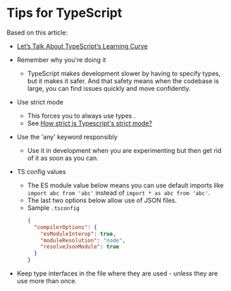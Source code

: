 # Tips for TypeScript

Based on this article:

- [Let’s Talk About TypeScript’s Learning Curve](https://itnext.io/lets-talk-about-typescript-s-learning-curve-230d6f7eb328)

- Remember why you're doing it
    - TypeScript makes development slower by having to specify types, but it makes it safer. And that safety means when the codebase is large, you can find issues quickly and move confidently.
- Use strict mode
    - This forces you to always use types .
    - See [How strict is Typescript's strict mode?](https://dev.to/briwa/how-strict-is-typescript-s-strict-mode-311a)
- Use the 'any' keyword responsibly
    - Use it in development when you are experimenting but then get rid of it as soon as you can.
- TS config values
    - The ES module value below means you can use default imports like `import abc from 'abc'` instead of `import * as abc from 'abc'`.
    - The last two options below allow use of JSON files.
    - Sample `.tsconfig`
        ```json
        {
          "compilerOptions": {
            "esModuleInterop": true,
            "moduleResolution": "node",
            "resolveJsonModule": true
          }
        }
        ```
- Keep type interfaces in the file where they are used - unless they are use more than once.
